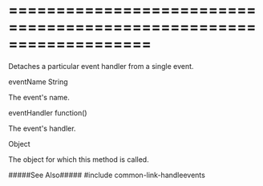 ===================================================================
===================================================================

<!--shortDescription-->
Detaches a particular event handler from a single event.
<!--/shortDescription-->

<!--paramName1-->eventName<!--/paramName1-->
<!--paramType1-->String<!--/paramType1-->
<!--paramDescription1-->
The event's name.
<!--/paramDescription1-->

<!--paramName2-->eventHandler<!--/paramName2-->
<!--paramType2-->function()<!--/paramType2-->
<!--paramDescription2-->
The event's handler.
<!--/paramDescription2-->

<!--returnType-->Object<!--/returnType-->
<!--returnDescription-->
The object for which this method is called.
<!--/returnDescription-->

<!--fullDescription-->
#####See Also#####
#include common-link-handleevents
<!--/fullDescription-->